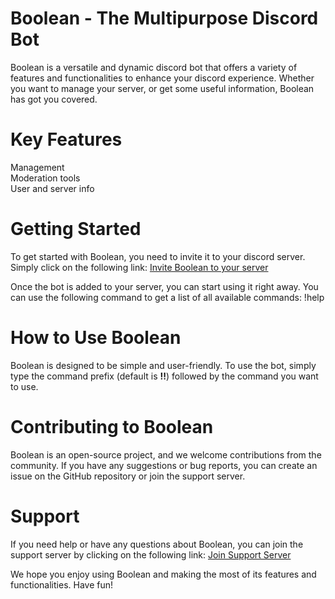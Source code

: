 # Boolean - The Multipurpose Discord Bot

Boolean is a versatile and dynamic discord bot that offers a variety of features and functionalities to enhance your discord experience. Whether you want to manage your server, or get some useful information, Boolean has got you covered.

# Key Features

Management<br>
Moderation tools<br>
User and server info

# Getting Started

To get started with Boolean, you need to invite it to your discord server. Simply click on the following link: [Invite Boolean to your server](https://discord.com/oauth2/authorize?client_id=966634522106036265&permissions=1377007168710&scope=bot%20applications.commands)

Once the bot is added to your server, you can start using it right away. You can use the following command to get a list of all available commands: !help

# How to Use Boolean

Boolean is designed to be simple and user-friendly. To use the bot, simply type the command prefix (default is **!!**) followed by the command you want to use.

# Contributing to Boolean

Boolean is an open-source project, and we welcome contributions from the community. If you have any suggestions or bug reports, you can create an issue on the GitHub repository or join the support server.

# Support

If you need help or have any questions about Boolean, you can join the support server by clicking on the following link: [Join Support Server](https://discord.gg/ZSXcK557sq)

We hope you enjoy using Boolean and making the most of its features and functionalities. Have fun!